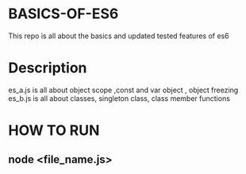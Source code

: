 # BASICS-OF-ES6
This repo is all about the basics and updated tested features of es6
# Description
es_a.js is all about object scope ,const and var object , object freezing 
es_b.js is all about classes, singleton class, class member functions

# HOW TO RUN
## node <file_name.js>

